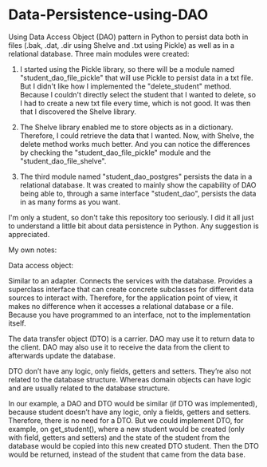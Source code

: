 # Data-Persistence-using-DAO

Using Data Access Object (DAO) pattern in Python to persist data both in files (.bak, .dat, .dir using Shelve and .txt using Pickle) as well as in a relational database. Three main modules were created:

1. I started using the Pickle library, so there will be a module named "student_dao_file_pickle" that will use Pickle to persist data in a txt file. But I didn't like how I implemented the "delete_student" method. Because I couldn't directly select the student that I wanted to delete, so I had to create a new txt file every time, which is not good. It was then that I discovered the Shelve library.

2. The Shelve library enabled me to store objects as in a dictionary. Therefore, I could retrieve the data that I wanted. Now, with Shelve, the delete method works much better. And you can notice the differences by checking the "student_dao_file_pickle" module and the "student_dao_file_shelve".

3. The third module named "student_dao_postgres" persists the data in a relational database. It was created to mainly show the capability of DAO being able to, through a same interface "student_dao", persists the data in as many forms as you want.

I'm only a student, so don't take this repository too seriously. I did it all just to understand a little bit about data persistence in Python. Any suggestion is appreciated.


My own notes:

Data access object:

   Similar to an adapter. Connects the services with the database. Provides a superclass interface that can create concrete subclasses for different data sources to interact with. Therefore, for the application point of view, it makes no difference when it accesses a relational database or a file. Because you have programmed to an interface, not to the implementation itself.
   
   The data transfer object (DTO) is a carrier. DAO may use it to return data to the client. DAO may also use it to receive the data from the client to afterwards update the database.
   
   DTO don’t have any logic, only fields, getters and setters. They’re also not related to the database structure. Whereas domain objects can have logic and are usually related to the database structure.
   
   In our example, a DAO and DTO would be similar (if DTO was implemented), because student doesn’t have any logic, only a fields, getters and setters. Therefore, there is no need for a DTO. But we could implement DTO, for example, on get_student(), where a new student would be created (only with field, getters and setters) and the state of the student from the database would be copied into this new created DTO student. Then the DTO would be returned, instead of the student that came from the data base.
